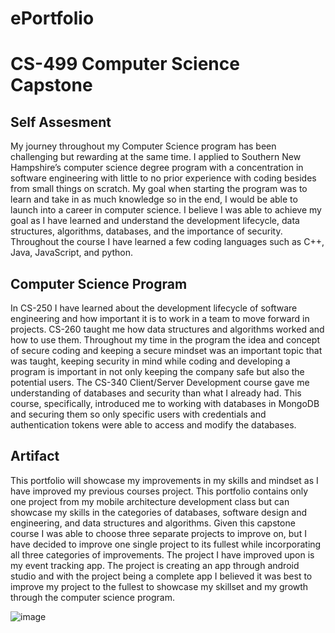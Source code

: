 # ePortfolio

# CS-499 Computer Science Capstone

## Self Assesment

My journey throughout my Computer Science program has been challenging but rewarding at the same time. I applied to Southern New Hampshire’s computer science degree program with a concentration in software engineering with little to no prior experience with coding besides from small things on scratch. My goal when starting the program was to learn and take in as much knowledge so in the end, I would be able to launch into a career in computer science. I believe I was able to achieve my goal as I have learned and understand the development lifecycle, data structures, algorithms, databases, and the importance of security. Throughout the course I have learned a few coding languages such as C++, Java, JavaScript, and python.

## Computer Science Program

In CS-250 I have learned about the development lifecycle of software engineering and how important it is to work in a team to move forward in projects. CS-260 taught me how data structures and algorithms worked and how to use them. Throughout my time in the program the idea and concept of secure coding and keeping a secure mindset was an important topic that was taught, keeping security in mind while coding and developing a program is important in not only keeping the company safe but also the potential users. The CS-340 Client/Server Development course gave me understanding of databases and security than what I already had. This course, specifically, introduced me to working with databases in MongoDB and securing them so only specific users with credentials and authentication tokens were able to access and modify the databases.

## Artifact

This portfolio will showcase my improvements in my skills and mindset as I have improved my previous courses project. This portfolio contains only one project from my mobile architecture development class but can showcase my skills in the categories of databases, software design and engineering, and data structures and algorithms. Given this capstone course I was able to choose three separate projects to improve on, but I have decided to improve one single project to its fullest while incorporating all three categories of improvements. The project I have improved upon is my event tracking app. The project is creating an app through android studio and with the project being a complete app I believed it was best to improve my project to the fullest to showcase my skillset and my growth through the computer science program.


![image](https://github.com/user-attachments/assets/1ca7b86b-8303-4f47-950a-93667c34dbc1)



